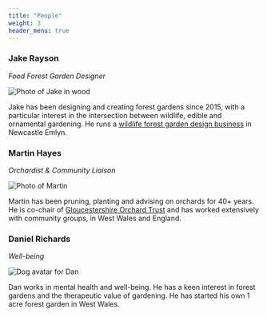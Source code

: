 ```yaml
---
title: "People"
weight: 3
header_menu: true
---
```


### Jake Rayson 

_Food Forest Garden Designer_

<div class="media">
  <img class="media-figure" src="https://res.cloudinary.com/growdigital/image/upload/w_100,h_100,c_thumb,g_face,r_10/v1658416512/jake-askance.png" alt="Photo of Jake in wood">
  <p class="media-body">Jake has been designing and creating forest gardens since 2015, with a particular interest in the intersection between wildlife, edible and ornamental gardening. He runs a <a href="https://www.natureworks.org.uk/">wildlife forest garden design business</a> in Newcastle Emlyn.</p>
</div>

### Martin Hayes

_Orchardist & Community Liaison_

<div class="media">
  <img class="media-figure" src="https://res.cloudinary.com/growdigital/image/upload/w_100,h_100,c_thumb,g_face,r_10/v1658389451/martin-hayes-orchardist-crop.png" alt="Photo of Martin">
  <p class="media-body">Martin has been pruning, planting and advising on orchards for 40+ years. He is co-chair of <a href="https://glosorchards.org/home/">Gloucestershire Orchard Trust</a> and has worked extensively with community groups, in West Wales and England. 
</p>
</div>

### Daniel Richards

_Well-being_

<div class="media">
  <img class="media-figure" src="https://res.cloudinary.com/growdigital/image/upload/w_100,h_100,c_thumb,g_face,r_10/v1631175141/alsatian-hat.jpg" alt="Dog avatar for Dan">
  <p class="media-body">Dan works in mental health and well-being. He has a keen interest in forest gardens and the therapeutic value of gardening. He has started his own 1 acre forest garden in West Wales.</p>
</div>
